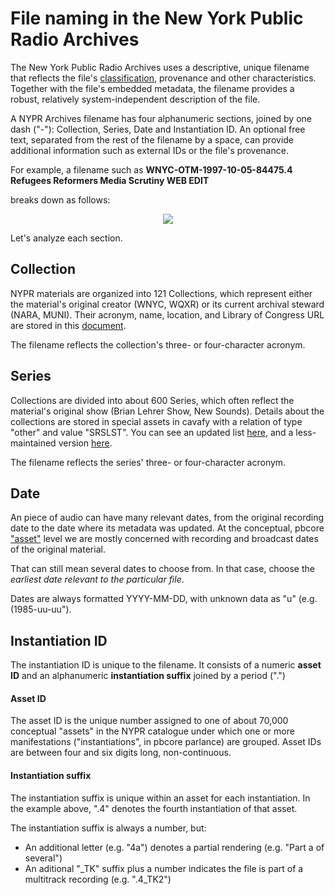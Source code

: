 # File naming in the New York Public Radio Archives #

The New York Public Radio Archives uses a descriptive, unique filename that reflects the file's [classification](https://github.com/MarcosSueiro/nypr-archives-ingest-scripts/blob/master/additionalDocs/archivesClassification.md), provenance and other characteristics. Together with the file's embedded metadata, the filename provides a robust, relatively system-independent description of the file.

A NYPR Archives filename has four alphanumeric sections, joined by one dash ("-"): Collection, Series, Date and Instantiation ID. An optional free text, separated from the rest of the filename by a space, can provide additional information such as external IDs or the file's provenance.

For example, a filename such as
**WNYC-OTM-1997-10-05-84475.4 Refugees Reformers Media Scrutiny WEB EDIT**
  
breaks down as follows:

<p align="center">
          <img src="http://www.plantuml.com/plantuml/png/NP1DQuD048Rl-ok6xSKUX0GCIMv9OmeUqa8LGYazRFLL5ZOhx8x1KFhVkzhceBUPvvtzc6VdMJdkBaQe1fRf_F9-e0TzRTtjdxmMfocGo-rs7IyNyM8bINboCBWgowbYp2OtoMQzaZEOpC4Rwgu1F8MYTHSuJoTKMb5UkewrlT7v-4J7D2l6zse75EZvVejHNp0aOqdxdAgMXKF9oZO69BNreMIjMBUMibJIjn3Htdjmw1ufZcdyeuYooMJUrRNknpmHFoASERJ6e1p2aNuCeZv5bCDf-3yKJ0KoQ1ZwYHSXecS74AFdCRml8NQmLT3_2m00"/>
          </p>
          
Let's analyze each section.

## Collection
NYPR materials are organized into 121 Collections, which represent either the material's original creator (WNYC, WQXR) or its current archival steward (NARA, MUNI). Their acronym, name, location, and Library of Congress URL are stored in this [document](https://github.com/MarcosSueiro/nypr-archives-ingest-scripts/blob/master/currentTemplates/CollectionConcordance.xml).

The filename reflects the collection's three- or four-character acronym.

## Series
Collections are divided into about 600 Series, which often reflect the material's original show (Brian Lehrer Show, New Sounds). Details about the collections are stored in special assets in cavafy with a relation of type "other" and value "SRSLST". You can see an updated list [here](https://cavafy.wnyc.org/assets?q=SRSLST&x=0&y=0&search_fields%5B%5D=relation), and a less-maintained version [here](https://wiki.nypr.digital/display/AR/NYPR+Series+Titles).

The filename reflects the series' three- or four-character acronym.

## Date
An piece of audio can have many relevant dates, from the original recording date to the date where its metadata was updated. At the conceptual, pbcore ["asset"](https://pbcore.org/elements/asset) level we are mostly concerned with recording and broadcast dates of the original material.

That can still mean several dates to choose from. In that case, choose the *earliest date relevant to the particular file*.

Dates are always formatted YYYY-MM-DD, with unknown data as "u" (e.g. (1985-uu-uu").

## Instantiation ID
The instantiation ID is unique to the filename. It consists of a numeric **asset ID** and an alphanumeric **instantiation suffix** joined by a period (".")
#### Asset ID
The asset ID is the unique number assigned to one of about 70,000 conceptual "assets" in the NYPR catalogue under which one or more manifestations ("instantiations", in pbcore parlance) are grouped. Asset IDs are between four and six digits long, non-continuous.
#### Instantiation suffix
The instantiation suffix is unique within an asset for each instantiation. In the example above, ".4" denotes the fourth instantiation of that asset.

The instantiation suffix is always a number, but:
* An additional letter (e.g. "4a") denotes a partial rendering (e.g. "Part a of several")
* An aditional "\_TK" suffix plus a number indicates the file is part of a multitrack recording (e.g. ".4\_TK2")
